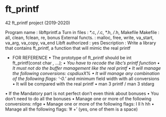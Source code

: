# ft_printf
42 ft_printf project (2019-2020)

<MANDATORY PART>

Program name : libftprintf.a
Turn in files : *.c, */*.c, *.h, */*.h, Makefile
Makefile : all, clean, fclean, re, bonus
External functs. : malloc, free, write, va_start, va_arg, va_copy, va_end
Libft authorized : yes
Description : Write a library that contains ft_printf, a function that will mimic the real printf

* FOR REFERENCE
• The prototype of ft_printf should be int ft_printf(const char *, ...);
• You have to recode the libc’s printf function
• It must not do the buffer management like the real printf
• It will manage the following conversions: cspdiuxX%
• It will manage any combination of the following flags: ’-0.*’ and minimum field width with all conversions
• It will be compared with the real printf
• man 3 printf / man 3 stdarg

<BONUS PART>
• If the Mandatory part is not perfect don’t even think about bonuses
• You don’t need to do all the bonuses
• Manage one or more of the following conversions: nfge
• Manage one or more of the following flags: l ll h hh
• Manage all the following flags: ’# +’ (yes, one of them is a space)
